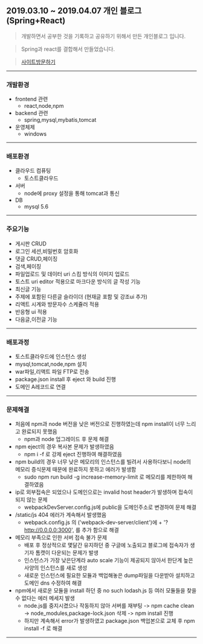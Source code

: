 ## 2019.03.10 ~ 2019.04.07 개인 블로그 (Spring+React)

> 개발하면서 공부한 것을 기록하고 공유하기 위해서 만든 개인블로그 입니다.

> Spring과 react를 결합해서 만들었습니다.

> [사이트방문하기](http://developerblog.shop/)

---
### 개발환경
 * frontend 관련
   * react,node,npm
 * backend 관련
   * spring,mysql,mybatis,tomcat
 * 운영체제
   * windows

---
### 배포환경
 * 클라우드 컴퓨팅
   * 토스트클라우드
 * 서버
   * node에 proxy 설정을 통해 tomcat과 통신
 * DB
   * mysql 5.6

---
### 주요기능
* 게시판 CRUD
* 로그인 세션,비밀번호 암호화
* 댓글 CRUD,페이징
* 검색,페이징
* 파일업로드 및 데이터 uri 스킴 방식의 이미지 업로드
* 토스트 uri editor 적용으로 마크다운 방식의 글 작성 기능
* 최신글 기능
* 주제에 포함된 다른글 슬라이더 (현재글 포함 및 강조ui 추가)
* 리액트 시계와 방문자수 스케쥴러 적용
* 반응형 ui 적용
* 다음글,이전글 기능
---
### 배포과정

* 토스트클라우드에 인스턴스 생성
* mysql,tomcat,node,npm 설치
* war파일,리액트 파일 FTP로 전송
* package.json install 후 eject 와 build 진행
* 도메인 A레코드로 연결 

---
### 문제해결

* 처음에 npm과 node 버전을 낮은 버전으로 진행하였는데 npm install이 너무 느리고 완료되지 못했음
  * npm과 node 업그레이드 후 문제 해결
* npm eject의 경우 복사본 문제가 발생하였음
  * npm i -f 로 강제 eject 진행하여 해결하였음
* npm build의 경우 너무 낮은 메모리의 인스턴스를 빌려서 사용하다보니 node의 메모리 증식문제 때문에 완료하지 못하고 에러가 발생함
  * sudo npm run build -g increase-memory-limit 로 메모리를 제한하여 해결하였음
* ip로 외부접속은 되었으나 도메인으로는 invalid host header가 발생하며 접속이 되지 않는 문제
  * webpackDevServer.config.js에 public을 도메인주소로 변경하여 문제 해결
* /static/js 404 에러가 계속해서 발생했음
  * webpack.config.js 의 ('webpack-dev-server/client')에 + '?http://0.0.0.0:3000', 를 추가 함으로 해결
* 메모리 부족으로 인한 서버 접속 불가 문제
  * 배포 후 정상적으로 몇달간 유지하던 중 구글에 노출되고 블로그에 접속자가 생기자 톰캣이 다운되는 문제가 발생
  * 인스턴스가 가장 낮은단계라 auto scale 기능이 제공되지 않아서 한단계 높은 사양의 인스턴스를 새로 생성
  * 새로운 인스턴스에 필요한 모듈과 백업해놓은 dump파일을 다운받아 설치하고 도메인 dns 수정하여 해결 
* npm에서 새로운 모듈을 install 하던 중 no such lodash.js 등 여러 모듈들을 찾을 수 없다는 에러 메세지 발생
  * node.js를 중지시켰으나 작동하지 않아 서버를 재부팅 -> npm cache clean -> node_modules,package-lock.json 삭제 -> npm install 진행
  * 하지만 계속해서 error가 발생하였고 package.json 백업본으로 교체 후 npm install -f 로 해결
---
